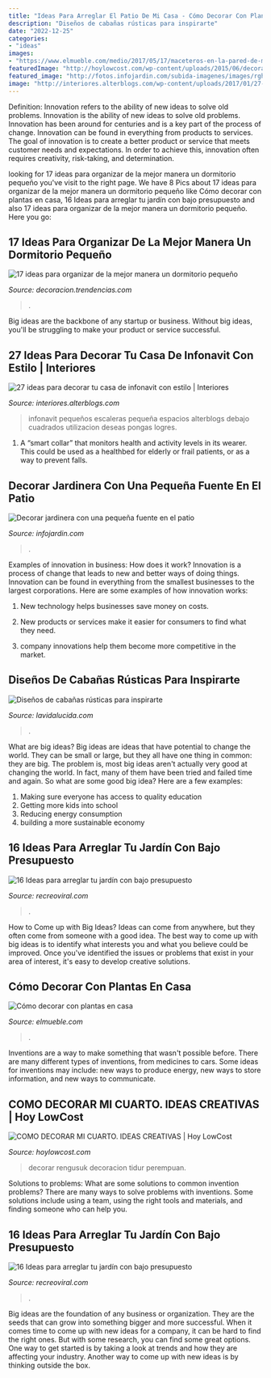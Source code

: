 ```yaml
---
title: "Ideas Para Arreglar El Patio De Mi Casa - Cómo Decorar Con Plantas En Casa"
description: "Diseños de cabañas rústicas para inspirarte"
date: "2022-12-25"
categories:
- "ideas"
images:
- "https://www.elmueble.com/medio/2017/05/17/maceteros-en-la-pared-de-madera-de-la-terraza_00427684-o_1715x2000_e4908c87.jpg"
featuredImage: "http://hoylowcost.com/wp-content/uploads/2015/06/decoracion-clasica-dormitorio-femenino.jpg"
featured_image: "http://fotos.infojardin.com/subida-imagenes/images/rgh1245283513q.jpg"
image: "http://interiores.alterblogs.com/wp-content/uploads/2017/01/27-ideas-para-decorar-tu-casa-de-infonavit-con-estilo-18.jpg"
---
```



Definition: Innovation refers to the ability of new ideas to solve old problems.
Innovation is the ability of new ideas to solve old problems. Innovation has been around for centuries and is a key part of the process of change. Innovation can be found in everything from products to services. The goal of innovation is to create a better product or service that meets customer needs and expectations. In order to achieve this, innovation often requires creativity, risk-taking, and determination.

	

		
looking for 17 ideas para organizar de la mejor manera un dormitorio pequeño you've visit to the right page. We have 8 Pics about 17 ideas para organizar de la mejor manera un dormitorio pequeño like Cómo decorar con plantas en casa, 16 Ideas para arreglar tu jardín con bajo presupuesto and also 17 ideas para organizar de la mejor manera un dormitorio pequeño. Here you go:
		
    
## 17 Ideas Para Organizar De La Mejor Manera Un Dormitorio Pequeño

<img loading=lazy src="http://i.blogs.es/09e31d/domitorios-pequenos/original.jpg" onerror="this.onerror=null;this.src='https://tse1.mm.bing.net/th?id=OIP.UbaSOPoVQlX50GDqqsUhUAHaE2&amp;pid=15.1';" alt="17 ideas para organizar de la mejor manera un dormitorio pequeño">

_Source: decoracion.trendencias.com_

>. 

	

Big ideas are the backbone of any startup or business. Without big ideas, you'll be struggling to make your product or service successful.

    
## 27 Ideas Para Decorar Tu Casa De Infonavit Con Estilo | Interiores

<img loading=lazy src="http://interiores.alterblogs.com/wp-content/uploads/2017/01/27-ideas-para-decorar-tu-casa-de-infonavit-con-estilo-18.jpg" onerror="this.onerror=null;this.src='https://tse2.mm.bing.net/th?id=OIP.5nhGRmOU-Bq97DG7jKmpBgHaFj&amp;pid=15.1';" alt="27 ideas para decorar tu casa de infonavit con estilo | Interiores">

_Source: interiores.alterblogs.com_

>infonavit pequeños escaleras pequeña espacios alterblogs debajo cuadrados utilizacion deseas pongas logres. 

	

1. A “smart collar” that monitors health and activity levels in its wearer. This could be used as a healthbed for elderly or frail patients, or as a way to prevent falls. 

    
## Decorar Jardinera Con Una Pequeña Fuente En El Patio

<img loading=lazy src="http://fotos.infojardin.com/subida-imagenes/images/rgh1245283513q.jpg" onerror="this.onerror=null;this.src='https://tse3.mm.bing.net/th?id=OIP.DUYmP9KmV-JWCsZbbEcqzwHaFj&amp;pid=15.1';" alt="Decorar jardinera con una pequeña fuente en el patio">

_Source: infojardin.com_

>. 

	

Examples of innovation in business: How does it work?
Innovation is a process of change that leads to new and better ways of doing things. Innovation can be found in everything from the smallest businesses to the largest corporations. Here are some examples of how innovation works:
1. New technology helps businesses save money on costs.

2. New products or services make it easier for consumers to find what they need.

3. company innovations help them become more competitive in the market.


    
## Diseños De Cabañas Rústicas Para Inspirarte

<img loading=lazy src="https://www.lavidalucida.com/wp-content/uploads/2016/02/cabaña-rústica-con-sala-de-estar.jpg" onerror="this.onerror=null;this.src='https://tse3.mm.bing.net/th?id=OIP.3n0dCVU52aIi4pkOB6W3UQHaJ4&amp;pid=15.1';" alt="Diseños de cabañas rústicas para inspirarte">

_Source: lavidalucida.com_

>. 

	

What are big ideas?
Big ideas are ideas that have potential to change the world. They can be small or large, but they all have one thing in common: they are big. The problem is, most big ideas aren't actually very good at changing the world. In fact, many of them have been tried and failed time and again. So what are some good big idea? Here are a few examples: 
1. Making sure everyone has access to quality education 
2. Getting more kids into school 
3. Reducing energy consumption 
4. building a more sustainable economy 

    
## 16 Ideas Para Arreglar Tu Jardín Con Bajo Presupuesto

<img loading=lazy src="https://www.recreoviral.com/wp-content/uploads/2015/12/IDEAS-PARA-JARDIN1-730x411.jpg" onerror="this.onerror=null;this.src='https://tse3.mm.bing.net/th?id=OIP.OfqntSSfTaJcCtRWZ8AWLAHaEK&amp;pid=15.1';" alt="16 Ideas para arreglar tu jardín con bajo presupuesto">

_Source: recreoviral.com_

>. 

	

How to Come up with Big Ideas?
Ideas can come from anywhere, but they often come from someone with a good idea. The best way to come up with big ideas is to identify what interests you and what you believe could be improved. Once you've identified the issues or problems that exist in your area of interest, it's easy to develop creative solutions.

    
## Cómo Decorar Con Plantas En Casa

<img loading=lazy src="https://www.elmueble.com/medio/2017/05/17/maceteros-en-la-pared-de-madera-de-la-terraza_00427684-o_1715x2000_e4908c87.jpg" onerror="this.onerror=null;this.src='https://tse4.mm.bing.net/th?id=OIP.REh0f71jQWgLML_-DvNYkwHaIo&amp;pid=15.1';" alt="Cómo decorar con plantas en casa">

_Source: elmueble.com_

>. 

	

Inventions are a way to make something that wasn't possible before. There are many different types of inventions, from medicines to cars. Some ideas for inventions may include: new ways to produce energy, new ways to store information, and new ways to communicate.

    
## COMO DECORAR MI CUARTO. IDEAS CREATIVAS | Hoy LowCost

<img loading=lazy src="http://hoylowcost.com/wp-content/uploads/2015/06/decoracion-clasica-dormitorio-femenino.jpg" onerror="this.onerror=null;this.src='https://tse2.mm.bing.net/th?id=OIP.0PahKqgRaXnIVGXmtQpwMgHaE7&amp;pid=15.1';" alt="COMO DECORAR MI CUARTO. IDEAS CREATIVAS | Hoy LowCost">

_Source: hoylowcost.com_

>decorar rengusuk decoracion tidur perempuan. 

	

Solutions to problems: What are some solutions to common invention problems?
There are many ways to solve problems with inventions. Some solutions include using a team, using the right tools and materials, and finding someone who can help you.

    
## 16 Ideas Para Arreglar Tu Jardín Con Bajo Presupuesto

<img loading=lazy src="https://www.recreoviral.com/wp-content/uploads/2015/12/Cover-16-Ideas-para-embellecer-tu-jardin.jpg" onerror="this.onerror=null;this.src='https://tse1.mm.bing.net/th?id=OIP.sGULX9_vJr_7vfFh6wal5QHaD3&amp;pid=15.1';" alt="16 Ideas para arreglar tu jardín con bajo presupuesto">

_Source: recreoviral.com_

>. 

	

Big ideas are the foundation of any business or organization. They are the seeds that can grow into something bigger and more successful. When it comes time to come up with new ideas for a company, it can be hard to find the right ones. But with some research, you can find some great options. One way to get started is by taking a look at trends and how they are affecting your industry. Another way to come up with new ideas is by thinking outside the box.

